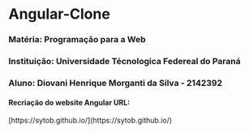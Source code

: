 <h1>Angular-Clone</h1>

<h3>Matéria: Programação para a Web</h3>
<h3>Instituição: Universidade Técnologica Federeal do Paraná</h3>

<h3>Aluno: Diovani Henrique Morganti da Silva - 2142392
</h3>

<h4> Recriação do website Angular URL:</h4>[https://sytob.github.io/](https://sytob.github.io/) 

